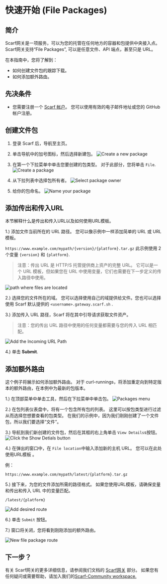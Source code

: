 # 快速开始 (File Packages)

## 简介

Scarf网关是一项服务，可以为您的托管在任何地方的容器和包提供中央接入点。 Scarf网关支持“File Packages”, 可以是任意文件、API 端点，甚至只是 URL。

在本指南中，您将了解到：

- 如何创建文件包的跟踪下载。
- 如何添加额外路由。


## 先决条件

- 您需要注册一个 [Scarf 帐户](https://scarf.sh/signup)。
  您可以使用有效的电子邮件地址或您的 GitHub 帐户注册。

## 创建文件包
1. 登录 Scarf 后，导航至主页。

2. 单击导航中的加号图标，然后选择新建包。
![Create a new package](assets/pics/qs-file-packages/create-new-package.png)

3. 在第一个下拉菜单中单击您要创建的包类型。 对于此部分，您将单击 `File`.
![Create a package](assets/pics/qs-file-packages/create-file.png)

4. 从下拉列表中选择包所有者。
![Select package owner](assets/pics/qs-file-packages/file-package-select-owner.png)

5. 给你的包命名。
![Name your package](assets/pics/qs-file-packages/file-package-name.png)

## 添加传出和传入URL
本节解释什么是传出和传入URL以及如何使用URL模板。

1.) 添加文件当前所在的 URL 路径。 您可以像示例中一样添加简单的 URL 或 URL 模板。

`https://www.example.com/mypath/{version}/{platform}.tar.gz`
此示例使用 2 个变量 `{version}` 和 `{platform}`.

 > 注意：传出 URL 是 HTTP/S 托管提供商上资产的完整 URL。 它可以是一个 URL 模板，但如果您在 URL 中使用变量，它们也需要在下一步定义的传入路径中使用。

![path where files are located](assets/pics/qs-file-packages/file-package-outgoing-url.png)

2.) 选择您的文件所在的域。 您可以选择使用自己的域提供给文件。您也可以选择使用 Scarf 默认提供的 `<username>.gateway.scarf.sh` .

3.) 添加传入 URL 路径，Scarf 将在其中引导请求获取文件资产。

> 注意：您的传出 URL 路径中使用的任何变量都需要与您的传入 URL 相匹配。

 ![Add the Incoming URL Path](assets/pics/qs-file-packages/file-package-incoming.png)

4.) 单击 **Submit**.

## 添加额外路由
这个例子将展示如何添加额外路由。 对于 curl-runnings，将添加重定向到特定版本的额外路由，在本例中为最新的包版本。

1.)  在顶部菜单中单击工具，然后在下拉菜单中单击包。
![Packages menu](assets/pics/qs-file-packages/file-package-menu-packages.png)

2.) 在包列表仪表盘中，将有一个包含所有包的列表。 这里可以按包类型进行过滤从而选择您想要查看的包类型。 在我们的示例中，因为我们刚刚创建了一个文件包，所以我们要选择“文件”。

3.) 导航到我们新创建的文件包，然后在其框的右上角单击 `View Details`s按钮。
![Click the Show Detials button](assets/pics/qs-file-packages/file-package-view-details.png)

4.) 在弹出的窗口中，在 `File location`中输入添加新的主机 URL。 您可以在此处使用URL模板 。

例：

`https://www.example.com/mypath/latest/{platform}.tar.gz`

5.) 接下来，为您的文件添加所需的路径格式。 如果您使用URL模板，请确保变量和传出和传入 URL 中的变量匹配。

`/latest/{platform}`

![Add desired route](assets/pics/qs-file-packages/file-package-aditional-route.png)

6.) 单击 `Submit` 按钮。

7.) 窗口将关闭，您将看到刚刚添加的额外路由。

![New file package route](assets/pics/qs-file-packages/file-package-new-route.png)

## 下一步？

有关 Scarf网关的更多详细信息，请参阅我们文档的 [Scarf网关](https://docs.scarf.sh/gateway/) 部分。
如果您有任何疑问或需要帮助，请加入我们的[Scarf-Community workspace.](https://tinyurl.com/scarf-community-slack)

